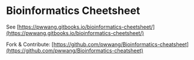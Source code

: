 # Bioinformatics Cheetsheet

See [https://pwwang.gitbooks.io/bioinformatics-cheetsheet/](https://pwwang.gitbooks.io/bioinformatics-cheetsheet/)

Fork & Contribute: [https://github.com/pwwang/Bioinformatics-cheatsheet](https://github.com/pwwang/Bioinformatics-cheatsheet)

